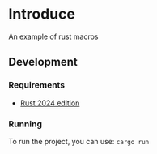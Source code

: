 # Introduce

An example of rust macros

## Development

### Requirements

- [Rust 2024 edition](https://rustup.rs)

### Running

To run the project, you can use: `cargo run`

